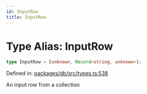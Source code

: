 ```yaml
---
id: InputRow
title: InputRow
---
```


<!-- DO NOT EDIT: this page is autogenerated from the type comments -->

# Type Alias: InputRow

```ts
type InputRow = [unknown, Record<string, unknown>];
```

Defined in: [packages/db/src/types.ts:538](https://github.com/TanStack/db/blob/main/packages/db/src/types.ts#L538)

An input row from a collection
